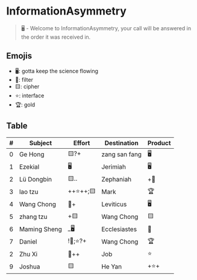 # InformationAsymmetry
> 🖥️ - Welcome to InformationAsymmetry, your call will be answered in the order it was received in.

## Emojis
* 🖥️: gotta keep the science flowing
* 🌙: filter 
* 🟨: cipher
* ⭐: interface
* 🏆: gold 

## Table
| # | Subject | Effort | Destination | Product |
| ----- | ----- | ------ | ------ | ----- |
| 0 | Ge Hong | 🟨?+ | zang san fang | 🖥️ |
| 1 | Ezekial | 🖥️ | Jerimiah | 🖥️ | 
| 2 | Lü Dongbin | 🟨.. | Zephaniah | +🌙 |
| 3 | lao tzu | ++⭐++;🟨 | Mark | 🏆 |
| 4 | Wang Chong | 🌙+ | Leviticus | 🖥️ |
| 5 | zhang tzu | +🟨 | Wang Chong | 🟨 |
| 6 | Maming Sheng | \_🖥️ | Ecclesiastes | 🌙 |
| 7 | Daniel | !🌙;⭐?+ | Wang Chong | 🏆 |
| 2 | Zhu Xi | 🌙++ | Job | ⭐ |
| 9 | Joshua | 🟨 | He Yan | +⭐+ |
